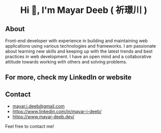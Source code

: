 <h1 align="center">Hi 👋, I'm Mayar Deeb ( 祈璟川 )</h1>

## About 
Front-end developer with experience in building and maintaining web applications using various technologies and frameworks.
I am passionate about learning new skills and keeping up with the latest trends and best practices in web development.
I have an open mind and a collaborative attitude towards working with others and solving problems.

## For more, check my LinkedIn or website 

## Contact
- mayar.i.deeb@gmail.com
- https://www.linkedin.com/in/mayar-i-deeb/
- https://www.mayar-deeb.dev/
  
Feel free to contact me!
